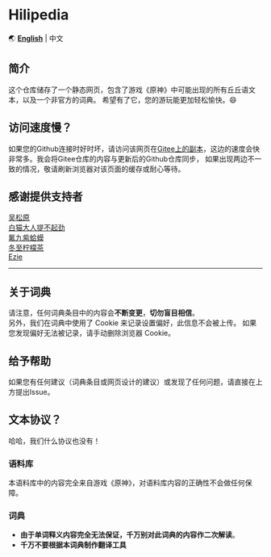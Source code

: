 # Hilipedia

🌏 **[English](README_en.md)** | 中文

## 简介
这个仓库储存了一个静态网页，包含了游戏《原神》中可能出现的所有丘丘语文本，以及一个非官方的词典。
希望有了它，您的游玩能更加轻松愉快。😄

## 访问速度慢？
如果您的Github连接时好时坏，请访问该网页在[Gitee上的副本](https://chen_zhanming.gitee.io/hilipedia/)，这边的速度会快非常多。我会将Gitee仓库的内容与更新后的Github仓库同步，
如果出现两边不一致的情况，敬请刷新浏览器对该页面的缓存或耐心等待。

## 感谢提供支持者

[吴松原](https://space.bilibili.com/25150765)  
[白猫大人提不起劲](https://space.bilibili.com/425251)  
[氟九紫蛤蟆](https://space.bilibili.com/28715153)  
[冬至柠檬茶](https://space.bilibili.com/12539817)  
[Ezie](https://space.bilibili.com/34988010)  

----------

## 关于词典
请注意，任何词典条目中的内容会**不断变更**，**切勿盲目相信**。  
另外，我们在词典中使用了 Cookie 来记录设置偏好，此信息不会被上传。
如果您发现偏好无法被记录，请手动删除浏览器 Cookie。

## 给予帮助
如果您有任何建议（词典条目或网页设计的建议）或发现了任何问题，请直接在上方提出Issue。

## 文本协议？
哈哈，我们什么协议也没有！  

### 语料库
本语料库中的内容完全来自游戏《原神》，对语料库内容的正确性不会做任何保障。

### 词典
* **由于单词释义内容完全无法保证，千万别对此词典的内容作二次解读**。
* **千万不要根据本词典制作翻译工具**



<!-- 
Gohus, chiso vonph. 
我说啊，他们很生气。
-->
